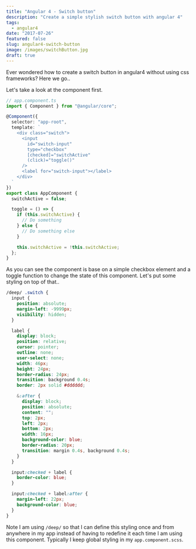 ```yaml
---
title: "Angular 4 - Switch button"
description: "Create a simple stylish switch button with angular 4"
tags:
  - angular4
date: "2017-07-26"
featured: false
slug: angular4-switch-button
image: /images/switchButton.jpg
draft: true
---
```


Ever wondered how to create a switch button in angular4 without using css frameworks? Here we go..

Let's take a look at the component first.

```typescript
// app.component.ts
import { Component } from "@angular/core";

@Component({
  selector: "app-root",
  template: `
    <div class="switch">
      <input
        id="switch-input"
        type="checkbox"
        [checked]="switchActive"
        (click)="toggle()"
      />
      <label for="switch-input"></label>
    </div>
  `
})
export class AppComponent {
  switchActive = false;

  toggle = () => {
    if (this.switchActive) {
      // Do something
    } else {
      // Do something else
    }

    this.switchActive = !this.switchActive;
  };
}
```

As you can see the component is base on a simple checkbox element and a toggle function to change the state of this component. Let's put some styling on top of that..

```scss
/deep/ .switch {
  input {
    position: absolute;
    margin-left: -9999px;
    visibility: hidden;
  }

  label {
    display: block;
    position: relative;
    cursor: pointer;
    outline: none;
    user-select: none;
    width: 46px;
    height: 24px;
    border-radius: 24px;
    transition: background 0.4s;
    border: 2px solid #dddddd;

    &:after {
      display: block;
      position: absolute;
      content: "";
      top: 2px;
      left: 2px;
      bottom: 2px;
      width: 16px;
      background-color: blue;
      border-radius: 20px;
      transition: margin 0.4s, background 0.4s;
    }
  }

  input:checked + label {
    border-color: blue;
  }

  input:checked + label:after {
    margin-left: 22px;
    background-color: blue;
  }
}
```

Note I am using `/deep/` so that I can define this styling once and from anywhere in my app instead of having to redefine it each time I am using this component. Typically I keep global styling in my `app.component.scss`.
